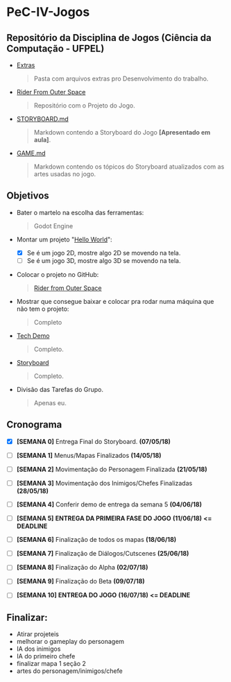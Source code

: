 # PeC-IV-Jogos
## Repositório da Disciplina de Jogos (Ciência da Computação - UFPEL)

  * [Extras](https://github.com/juan-burtet/PeC-IV-Jogos/tree/master/Extras)
    > Pasta com arquivos extras pro Desenvolvimento do trabalho.
  * [Rider From Outer Space](https://github.com/juan-burtet/PeC-IV-Jogos/tree/master/Rider%20From%20Outer%20Space)
    > Repositório com o Projeto do Jogo.
  * [STORYBOARD.md](https://github.com/juan-burtet/PeC-IV-Jogos/blob/master/STORYBOARD.md)
    > Markdown contendo a Storyboard do Jogo __[Apresentado em aula]__.
  * [GAME.md](https://github.com/juan-burtet/PeC-IV-Jogos/blob/master/GAME.md)
    > Markdown contendo os tópicos do Storyboard atualizados com as artes usadas no jogo.

## Objetivos

* Bater o martelo na escolha das ferramentas:
  > Godot Engine

* Montar um projeto "[Hello World](https://github.com/juan-burtet/PeC-IV-Jogos/tree/master/Extras/Hello%20World)":
  - [x] Se é um jogo 2D, mostre algo 2D se movendo na tela.
  - [ ] Se é um jogo 3D, mostre algo 3D se movendo na tela.

* Colocar o projeto no GitHub:
  >[Rider from Outer Space](https://github.com/juan-burtet/PeC-IV-Jogos/tree/master/Rider%20From%20Outer%20Space)

* Mostrar que consegue baixar e colocar pra rodar numa máquina que não tem o projeto:
  > Completo

* [Tech Demo](https://github.com/juan-burtet/PeC-IV-Jogos/tree/master/Extras/Godot%203%20-%20Platform%20Tutorial)
  > Completo.

* [Storyboard](https://github.com/juan-burtet/PeC-IV-Jogos/blob/master/STORYBOARD.md)
  > Completo.

* Divisão das Tarefas do Grupo.
  > Apenas eu.

## Cronograma

- [x] __[SEMANA 0]__ Entrega Final do Storyboard. __(07/05/18)__
- [ ] __[SEMANA 1]__ Menus/Mapas Finalizados __(14/05/18)__
- [ ] __[SEMANA 2]__ Movimentação do Personagem Finalizada __(21/05/18)__
- [ ] __[SEMANA 3]__ Movimentação dos Inimigos/Chefes Finalizadas __(28/05/18)__
- [ ] __[SEMANA 4]__ Conferir demo de entrega da semana 5 __(04/06/18)__
- [ ] __[SEMANA 5]__ __ENTREGA DA PRIMEIRA FASE DO JOGO__ __(11/06/18)__ __<= DEADLINE__
- [ ] __[SEMANA 6]__ Finalização de todos os mapas __(18/06/18)__
- [ ] __[SEMANA 7]__ Finalização de Diálogos/Cutscenes __(25/06/18)__
- [ ] __[SEMANA 8]__ Finalização do Alpha __(02/07/18)__
- [ ] __[SEMANA 9]__ Finalização do Beta __(09/07/18)__
- [ ] __[SEMANA 10]__ __ENTREGA DO JOGO__ __(16/07/18)__ __<= DEADLINE__


## Finalizar:
  - Atirar projeteis
  - melhorar o gameplay do personagem
  - IA dos inimigos
  - IA do primeiro chefe
  - finalizar mapa 1 seção 2
  - artes do personagem/inimigos/chefe
